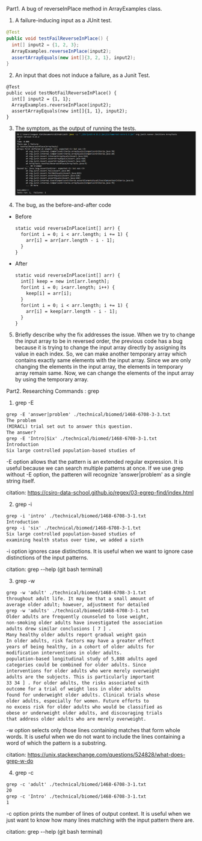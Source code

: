 Part1. A bug of reverseInPlace method in ArrayExamples class. 

1. A failure-inducing input as a JUnit test.
  ```java
  @Test
  public void testFailReverseInPlace() {
    int[] input2 = {1, 2, 3};
    ArrayExamples.reverseInPlace(input2);
    assertArrayEquals(new int[]{3, 2, 1}, input2);
  }
  ```
2. An input that does not induce a failure, as a Junit Test.
  ```
  @Test
  public void testNotFailReverseInPlace() {
    int[] input2 = {1, 1};
    ArrayExamples.reverseInPlace(input2);
    assertArrayEquals(new int[]{1, 1}, input2);
  }
  ```
3. The symptom, as the output of running the tests.
  ![Image](arraytest.PNG)

4. The bug, as the before-and-after code
  - Before
    ```
    static void reverseInPlace(int[] arr) {
      for(int i = 0; i < arr.length; i += 1) {
        arr[i] = arr[arr.length - i - 1];
      }
    }
    ```
  - After
    ```
    static void reverseInPlace(int[] arr) {
      int[] keep = new int[arr.length];
      for(int i = 0; i<arr.length; i++) {
        keep[i] = arr[i];
      }
      for(int i = 0; i < arr.length; i += 1) {
        arr[i] = keep[arr.length - i - 1];
      }
    }
    ```
5. Briefly describe why the fix addresses the issue.
  When we try to change the input array to be in reversed order, the previous code has a bug because it is trying to change the input array directly by assigning its value in each index. So, we can make another temporary array which contains exactly same elements with the input array. Since we are only changing the
  elements in the input array, the elements in temporary array remain same. Now, we can change the elements of the input array by using the temporary array.


Part2. Researching Commands : grep

1. grep -E
  ```
  grep -E 'answer|problem' ./technical/biomed/1468-6708-3-3.txt
  The problem
  (MIRACL) trial set out to answer this question.
  The answer?
  grep -E 'Intro|Six' ./technical/biomed/1468-6708-3-1.txt
  Introduction
  Six large controlled population-based studies of
  ```
  -E option allows that the pattern is an extended regular expression. It is useful because we can search multiple patterns at once. If we use grep without -E option, the patteren will recognize 'answer|problem' as a single string itself. 

  citation: https://csiro-data-school.github.io/regex/03-egrep-find/index.html
  
2. grep -i
  ```
  grep -i 'intro' ./technical/biomed/1468-6708-3-1.txt
  Introduction
  grep -i 'six' ./technical/biomed/1468-6708-3-1.txt
  Six large controlled population-based studies of
  examining health status over time, we added a sixth
  ```
  -i option ignores case distinctions. It is useful when we want to ignore case distinctions of the input patterns. 

  citation: grep --help (git bash terminal) 

3. grep -w
  ```
  grep -w 'adult' ./technical/biomed/1468-6708-3-1.txt
  throughout adult life. It may be that a small amount of
  average older adult; however, adjustment for detailed
  grep -w 'adults' ./technical/biomed/1468-6708-3-1.txt
  Older adults are frequently counseled to lose weight,
  non-smoking older adults have investigated the association
  adults drew similar conclusions [ 7 ] .
  Many healthy older adults report gradual weight gain
  In older adults, risk factors may have a greater effect
  years of being healthy, in a cohort of older adults for
  modification interventions in older adults.
  population-based longitudinal study of 5,888 adults aged
  categories could be combined for older adults. Since
  interventions for older adults who were merely overweight
  adults are the subjects. This is particularly important
  33 34 ] . For older adults, the risks associated with
  outcome for a trial of weight loss in older adults
  found for underweight older adults. Clinical trials whose
  older adults, especially for women. Future efforts to
  no excess risk for older adults who would be classified as
  obese or underweight older adults, and discouraging trials
  that address older adults who are merely overweight.
  ```
  -w option selects only those lines containing matches that form whole words. It is useful when we do not want to include the lines containing a word of which the pattern is a substring. 

  citation: https://unix.stackexchange.com/questions/524828/what-does-grep-w-do

4. grep -c
  ```
  grep -c 'adult' ./technical/biomed/1468-6708-3-1.txt
  20
  grep -c 'Intro' ./technical/biomed/1468-6708-3-1.txt
  1
  ```
  -c option prints the number of lines of output context. It is useful when we just want to know how many lines matching with the input pattern there are.

  citation: grep --help (git bash terminal)
